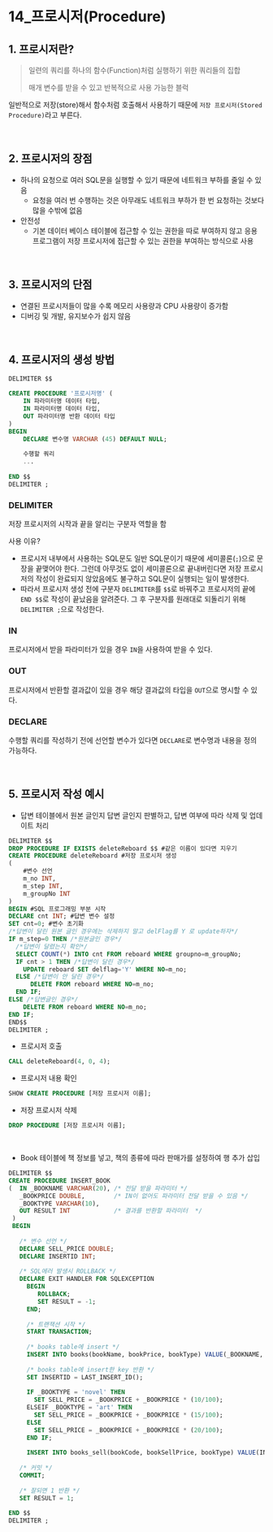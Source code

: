 # 14_프로시저(Procedure)

## 1. 프로시저란?

> 일련의 쿼리를 하나의 함수(Function)처럼 실행하기 위한 쿼리들의 집합
>
> 매개 변수를 받을 수 있고 반복적으로 사용 가능한 블럭

일반적으로 저장(store)해서 함수처럼 호출해서 사용하기 때문에 `저장 프로시저(Stored Procedure)`라고 부른다.

<br>

## 2. 프로시저의 장점

- 하나의 요청으로 여러 SQL문을 실행할 수 있기 때문에 네트워크 부하를 줄일 수 있음
  - 요청을 여러 번 수행하는 것은 아무래도 네트워크 부하가 한 번 요청하는 것보다 많을 수밖에 없음
- 안전성
  - 기본 데이터 베이스 테이블에 접근할 수 있는 권한을 따로 부여하지 않고 응용 프로그램이 저장 프로시저에 접근할 수 있는 권한을 부여하는 방식으로 사용

<br>

## 3. 프로시저의 단점

- 연결된 프로시저들이 많을 수록 메모리 사용량과 CPU 사용량이 증가함
- 디버깅 및 개발, 유지보수가 쉽지 않음

<br>

## 4. 프로시저의 생성 방법

```SQL
DELIMITER $$

CREATE PROCEDURE '프로시저명' (
    IN 파라미터명 데이터 타입,
    IN 파라미터명 데이터 타입,
    OUT 파라미터명 반환 데이터 타입
)
BEGIN
    DECLARE 변수명 VARCHAR (45) DEFAULT NULL;
    
    수행할 쿼리
    ...
    
END $$
DELIMITER ;
```

### DELIMITER

저장 프로시저의 시작과 끝을 알리는 구분자 역할을 함

사용 이유?

- 프로시저 내부에서 사용하는 SQL문도 일반 SQL문이기 때문에 세미콜론(`;`)으로 문장을 끝맺어야 한다. 그런데 아무것도 없이 세미콜론으로 끝내버린다면 저장 프로시저의 작성이 완료되지 않았음에도 불구하고 SQL문이 실행되는 일이 발생한다.
- 따라서 프로시저 생성 전에 구분자 `DELIMITER`를 `$$`로 바꿔주고 프로시저의 끝에 `END $$`로 작성이 끝났음을 알려준다. 그 후 구분자를 원래대로 되돌리기 위해 `DELIMITER ;`으로 작성한다.

### IN

프로시저에서 받을 파라미터가 있을 경우 `IN`을 사용하여 받을 수 있다.

### OUT

프로시저에서 반환할 결과값이 있을 경우 해당 결과값의 타입을 `OUT`으로 명시할 수 있다.

### DECLARE

수행할 쿼리를 작성하기 전에 선언할 변수가 있다면 `DECLARE`로 변수명과 내용을 정의 가능하다.

<br>

## 5. 프로시저 작성 예시

- 답변 테이블에서 원본 글인지 답변 글인지 판별하고, 답변 여부에 따라 삭제 및 업데이트 처리

```SQL
DELIMITER $$ 
DROP PROCEDURE IF EXISTS deleteReboard $$ #같은 이름이 있다면 지우기
CREATE PROCEDURE deleteReboard #저장 프로시저 생성 
( 
	#변수 선언 
    m_no INT, 
    m_step INT, 
    m_groupNo INT 
) 
BEGIN #SQL 프로그래밍 부분 시작 
DECLARE cnt INT; #답변 변수 설정 
SET cnt=0; #변수 초기화 
/*답변이 달린 원본 글인 경우에는 삭제하지 말고 delFlag를 Y 로 update하자*/ 
IF m_step=0 THEN /*원본글인 경우*/ 
  /*답변이 달렸는지 확인*/ 
  SELECT COUNT(*) INTO cnt FROM reboard WHERE groupno=m_groupNo; 
  IF cnt > 1 THEN /*답변이 달린 경우*/ 
    UPDATE reboard SET delflag='Y' WHERE NO=m_no; 
  ELSE /*답변이 안 달린 경우*/ 
      DELETE FROM reboard WHERE NO=m_no; 
  END IF; 
ELSE /*답변글인 경우*/ 
	DELETE FROM reboard WHERE NO=m_no; 
END IF; 
END$$ 
DELIMITER ;
```

- 프로시저 호출

```SQL
CALL deleteReboard(4, 0, 4);
```

- 프로시저 내용 확인

```SQL
SHOW CREATE PROCEDURE [저장 프로시저 이름];
```

- 저장 프로시저 삭제

```SQL
DROP PROCEDURE [저장 프로시저 이름];
```

<br>

- Book 테이블에 책 정보를 넣고, 책의 종류에 따라 판매가를 설정하여 행 추가 삽입

```SQL
DELIMITER $$
CREATE PROCEDURE INSERT_BOOK
(  IN _BOOKNAME VARCHAR(20), /* 전달 받을 파라미터 */
   _BOOKPRICE DOUBLE,        /* IN이 없어도 파라미터 전달 받을 수 있음 */
   _BOOKTYPE VARCHAR(10),    
   OUT RESULT INT            /* 결과를 반환할 파라미터  */
 )
 BEGIN 
   
   /* 변수 선언 */
   DECLARE SELL_PRICE DOUBLE;
   DECLARE INSERTID INT;
   
   /* SQL에러 발생시 ROLLBACK */
   DECLARE EXIT HANDLER FOR SQLEXCEPTION
     BEGIN
        ROLLBACK;
        SET RESULT = -1;
     END;
     
     /* 트랜잭션 시작 */
     START TRANSACTION;
     
     /* books table에 insert */
     INSERT INTO books(bookName, bookPrice, bookType) VALUE(_BOOKNAME, _BOOKPRICE, _BOOKTYPE);
     
     /* books table에 insert한 key 반환 */
     SET INSERTID = LAST_INSERT_ID(); 
     
     IF _BOOKTYPE = 'novel' THEN
       SET SELL_PRICE = _BOOKPRICE + _BOOKPRICE * (10/100);
     ELSEIF _BOOKTYPE = 'art' THEN
       SET SELL_PRICE = _BOOKPRICE + _BOOKPRICE * (15/100);
     ELSE
       SET SELL_PRICE = _BOOKPRICE + _BOOKPRICE * (20/100);
     END IF;
     
     INSERT INTO books_sell(bookCode, bookSellPrice, bookType) VALUE(INSERTID, SELL_PRICE, _BOOKTYPE);
   
   /* 커밋 */
   COMMIT;
   
   /* 잘되면 1 반환 */
   SET RESULT = 1;
   
END $$
DELIMITER ;
```

